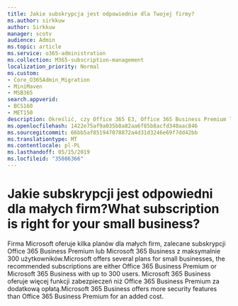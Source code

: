 ```yaml
---
title: Jakie subskrypcja jest odpowiednie dla Twojej firmy?
ms.author: sirkkuw
author: Sirkkuw
manager: scotv
audience: Admin
ms.topic: article
ms.service: o365-administration
ms.collection: M365-subscription-management
localization_priority: Normal
ms.custom:
- Core_O365Admin_Migration
- MiniMaven
- MSB365
search.appverid:
- BCS160
- MET150
description: Określić, czy Office 365 E3, Office 365 Business Premium lub Microsoft 365 Business jest odpowiedni dla y lub firmy.
ms.openlocfilehash: 1422e75af9a035b8a82aa6f85b8acfd340aac846
ms.sourcegitcommit: 66bb5af851947078872a4d31d3246e69f7dd42bb
ms.translationtype: MT
ms.contentlocale: pl-PL
ms.lasthandoff: 05/15/2019
ms.locfileid: "35086366"
---
```

# <a name="what-subscription-is-right-for-your-small-business"></a><span data-ttu-id="df0ee-103">Jakie subskrypcji jest odpowiedni dla małych firm?</span><span class="sxs-lookup"><span data-stu-id="df0ee-103">What subscription is right for your small business?</span></span>

<span data-ttu-id="df0ee-104">Firma Microsoft oferuje kilka planów dla małych firm, zalecane subskrypcji Office 365 Business Premium lub Microsoft 365 Business z maksymalnie 300 użytkowników.</span><span class="sxs-lookup"><span data-stu-id="df0ee-104">Microsoft offers several plans for small businesses, the recommended subscriptions are either Office 365 Business Premium or Microsoft 365 Business with up to 300 users.</span></span> <span data-ttu-id="df0ee-105">Microsoft 365 Business oferuje więcej funkcji zabezpieczeń niż Office 365 Business Premium za dodatkową opłatą.</span><span class="sxs-lookup"><span data-stu-id="df0ee-105">Microsoft 365 Business offers more security features than Office 365 Business Premium for an added cost.</span></span>